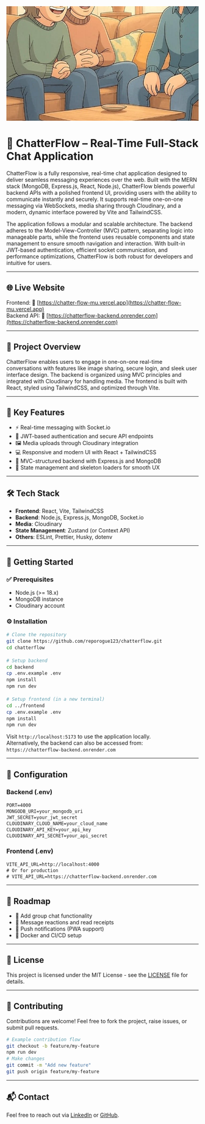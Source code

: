 <img src="frontend/public/left_image.jpg" alt="ChatterFlow Banner" style="width:100%; max-height:300px; object-fit:cover;" />

# 💬 ChatterFlow – Real-Time Full-Stack Chat Application

ChatterFlow is a fully responsive, real-time chat application designed to deliver seamless messaging experiences over the web. Built with the MERN stack (MongoDB, Express.js, React, Node.js), ChatterFlow blends powerful backend APIs with a polished frontend UI, providing users with the ability to communicate instantly and securely. It supports real-time one-on-one messaging via WebSockets, media sharing through Cloudinary, and a modern, dynamic interface powered by Vite and TailwindCSS.

The application follows a modular and scalable architecture. The backend adheres to the Model-View-Controller (MVC) pattern, separating logic into manageable parts, while the frontend uses reusable components and state management to ensure smooth navigation and interaction. With built-in JWT-based authentication, efficient socket communication, and performance optimizations, ChatterFlow is both robust for developers and intuitive for users.

---

## 🌐 Live Website

Frontend: 🔗 [https://chatter-flow-mu.vercel.app](https://chatter-flow-mu.vercel.app)  
Backend API: 🔗 [https://chatterflow-backend.onrender.com](https://chatterflow-backend.onrender.com)

---

## 🧹 Project Overview

ChatterFlow enables users to engage in one-on-one real-time conversations with features like image sharing, secure login, and sleek user interface design. The backend is organized using MVC principles and integrated with Cloudinary for handling media. The frontend is built with React, styled using TailwindCSS, and optimized through Vite.

---

## 🚀 Key Features

- ⚡ Real-time messaging with Socket.io
- 🔐 JWT-based authentication and secure API endpoints
- 🖼️ Media uploads through Cloudinary integration
- 💻 Responsive and modern UI with React + TailwindCSS
- 🧱 MVC-structured backend with Express.js and MongoDB
- 🧠 State management and skeleton loaders for smooth UX

---

## 🛠️ Tech Stack

- **Frontend**: React, Vite, TailwindCSS
- **Backend**: Node.js, Express.js, MongoDB, Socket.io
- **Media**: Cloudinary
- **State Management**: Zustand (or Context API)
- **Others**: ESLint, Prettier, Husky, dotenv

---

## 🧲 Getting Started

### ✅ Prerequisites

- Node.js (>= 18.x)
- MongoDB instance
- Cloudinary account

### ⚙️ Installation

```bash
# Clone the repository
git clone https://github.com/reporogue123/chatterflow.git
cd chatterflow

# Setup backend
cd backend
cp .env.example .env
npm install
npm run dev

# Setup frontend (in a new terminal)
cd ../frontend
cp .env.example .env
npm install
npm run dev
```

Visit `http://localhost:5173` to use the application locally.  
Alternatively, the backend can also be accessed from: `https://chatterflow-backend.onrender.com`

---

## 🔧 Configuration

### Backend (.env)

```env
PORT=4000
MONGODB_URI=your_mongodb_uri
JWT_SECRET=your_jwt_secret
CLOUDINARY_CLOUD_NAME=your_cloud_name
CLOUDINARY_API_KEY=your_api_key
CLOUDINARY_API_SECRET=your_api_secret
```

### Frontend (.env)

```env
VITE_API_URL=http://localhost:4000
# Or for production
# VITE_API_URL=https://chatterflow-backend.onrender.com
```

---

## 📌 Roadmap

- 👥 Add group chat functionality
- 💬 Message reactions and read receipts
- 🔔 Push notifications (PWA support)
- 🐳 Docker and CI/CD setup

---

## 📄 License

This project is licensed under the MIT License - see the [LICENSE](./LICENSE) file for details.

---

## 🤝 Contributing

Contributions are welcome! Feel free to fork the project, raise issues, or submit pull requests.

```bash
# Example contribution flow
git checkout -b feature/my-feature
npm run dev
# Make changes
git commit -m "Add new feature"
git push origin feature/my-feature
```

---

## 📬 Contact

Feel free to reach out via [LinkedIn](https://www.linkedin.com/in/atharva-honparkhe-6ba05a2aa/) or [GitHub](https://github.com/reporogue123).
